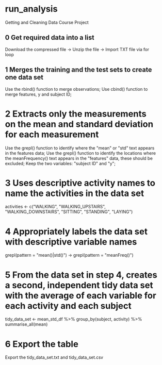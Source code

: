 # run_analysis
Getting and Cleaning Data Course Project

## 0 Get required data into a list
  Download the compressed file ->
  Unzip the file ->
  Import TXT file via for loop
 
## 1 Merges the training and the test sets to create one data set
   Use the rbind() function to merge observations;
   Use cbind() function to merge features, y and subject ID;

# 2 Extracts only the measurements on the mean and standard deviation for each measurement
   Use the grepl() function to identify where the "mean" or "std" text appears in the features data;
   Use the grepl() function to identify the locations where the meanFrequency() text appears in the "features" data, these should be excluded;
   Keep the two variables: "subject ID" and "y";

# 3 Uses descriptive activity names to name the activities in the data set
   activities <- c("WALKING", "WALKING_UPSTAIRS", "WALKING_DOWNSTAIRS", "SITTING", "STANDING", "LAYING")

# 4 Appropriately labels the data set with descriptive variable names
   grepl(pattern = "mean()|std()") -> 
   grepl(pattern = "meanFreq()")

# 5 From the data set in step 4, creates a second, independent tidy data set with the average of each variable for each activity and each subject
  tidy_data_set <- mean_std_df %>%
  group_by(subject, activity) %>%
  summarise_all(mean)

# 6 Export the table
  Export the tidy_data_set.txt and tidy_data_set.csv

